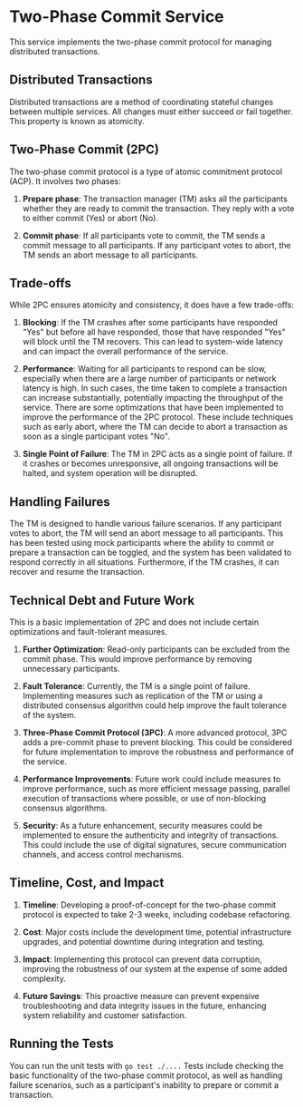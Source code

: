 # Two-Phase Commit Service
This service implements the two-phase commit protocol for managing distributed transactions.

## Distributed Transactions
Distributed transactions are a method of coordinating stateful changes between multiple services. All changes must either succeed or fail together. This property is known as atomicity.

## Two-Phase Commit (2PC)
The two-phase commit protocol is a type of atomic commitment protocol (ACP). It involves two phases:

1. **Prepare phase**: The transaction manager (TM) asks all the participants whether they are ready to commit the transaction. They reply with a vote to either commit (Yes) or abort (No).

2. **Commit phase**: If all participants vote to commit, the TM sends a commit message to all participants. If any participant votes to abort, the TM sends an abort message to all participants.

## Trade-offs
While 2PC ensures atomicity and consistency, it does have a few trade-offs:

1. **Blocking**: If the TM crashes after some participants have responded "Yes" but before all have responded, those that have responded "Yes" will block until the TM recovers. This can lead to system-wide latency and can impact the overall performance of the service.

2. **Performance**: Waiting for all participants to respond can be slow, especially when there are a large number of participants or network latency is high. In such cases, the time taken to complete a transaction can increase substantially, potentially impacting the throughput of the service.
There are some optimizations that have been implemented to improve the performance of the 2PC protocol. These include techniques such as early abort, where the TM can decide to abort a transaction as soon as a single participant votes "No".

3. **Single Point of Failure**: The TM in 2PC acts as a single point of failure. If it crashes or becomes unresponsive, all ongoing transactions will be halted, and system operation will be disrupted.

## Handling Failures
The TM is designed to handle various failure scenarios. If any participant votes to abort, the TM will send an abort message to all participants. This has been tested using mock participants where the ability to commit or prepare a transaction can be toggled, and the system has been validated to respond correctly in all situations. Furthermore, if the TM crashes, it can recover and resume the transaction.

## Technical Debt and Future Work
This is a basic implementation of 2PC and does not include certain optimizations and fault-tolerant measures.

1. **Further Optimization**: Read-only participants can be excluded from the commit phase. This would improve performance by removing unnecessary participants. 

2. **Fault Tolerance**: Currently, the TM is a single point of failure. Implementing measures such as replication of the TM or using a distributed consensus algorithm could help improve the fault tolerance of the system.

3. **Three-Phase Commit Protocol (3PC)**: A more advanced protocol, 3PC adds a pre-commit phase to prevent blocking. This could be considered for future implementation to improve the robustness and performance of the service.

4. **Performance Improvements**: Future work could include measures to improve performance, such as more efficient message passing, parallel execution of transactions where possible, or use of non-blocking consensus algorithms.

5. **Security**: As a future enhancement, security measures could be implemented to ensure the authenticity and integrity of transactions. This could include the use of digital signatures, secure communication channels, and access control mechanisms.

## Timeline, Cost, and Impact
1. **Timeline**: Developing a proof-of-concept for the two-phase commit protocol is expected to take 2-3 weeks, including codebase refactoring.

2. **Cost**: Major costs include the development time, potential infrastructure upgrades, and potential downtime during integration and testing.

3. **Impact**: Implementing this protocol can prevent data corruption, improving the robustness of our system at the expense of some added complexity.

4. **Future Savings**: This proactive measure can prevent expensive troubleshooting and data integrity issues in the future, enhancing system reliability and customer satisfaction.

## Running the Tests
You can run the unit tests with ```go test ./....``` Tests include checking the basic functionality of the two-phase commit protocol, as well as handling failure scenarios, such as a participant's inability to prepare or commit a transaction.